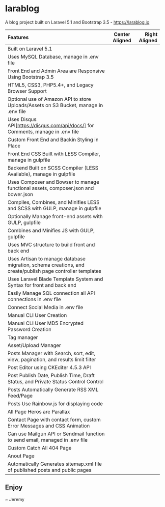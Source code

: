 # larablog
A blog project built on Laravel 5.1 and Bootstrap 3.5 - https://larablog.io

| Features  | Center Aligned  | Right Aligned |
| :------------ |:---------------:| -----:|
| Built on Laravel 5.1 |
| Uses MySQL Database, manage in .env file |
| Front End and Admin Area are Responsive Using Bootstrap 3.5 |
| HTML5, CSS3, PHP5.4+, and Legacy Browser Support |
| Optional use of Amazon API to store Uploads/Assets on S3 Bucket, manage in .env file |
| Uses Disqus API[https://disqus.com/api/docs/] for Comments, manage in .env file |
| Custom Front End and Backin Styling in Place |
| Front End CSS Built with LESS Compiler, manage in gulpfile |
| Backend Built on SCSS Compiler (LESS Available), manage in gulpfile |
| Uses Composer and Bowser to manage functional assets, composer.json and bower.json |
| Compiles, Combines, and Minifies LESS and SCSS with GULP, manage in gulpfile |
| Optionally Manage front-end assets with GULP, gulpfile |
| Combines and Minifies JS with GULP, gulpfile |
| Uses MVC structure to build front and back end |
| Uses Artisan to manage database migration, schema creations, and create/publish page controller templates |
| Uses Laravel Blade Template System and Syntax for front and back end |
| Easily Manage SQL connection all API connections in .env file |
| Connect Social Media in .env file |
| Manual CLI User Creation |
| Manual CLI User MD5 Encrypted Password Creation |
| Tag manager |
| Asset/Upload Manager |
| Posts Manager with Search, sort, edit, view, pagination, and results limit filter |
| Post Editor using CKEditer 4.5.3 API |
| Post Publish Date, Publish Time, Draft Status, and Private Status Control Control |
| Posts Automatically Generate RSS XML Feed/Page |
| Posts Use Rainbow.js for displaying code |
| All Page Heros are Parallax |
| Contact Page with contact form, custom Error Messages and CSS Animation |
| Can use Mailgun API or Sendmail function to send email, managed in .env file |
| Custom Catch All 404 Page |
| Anout Page |
| Automatically Generates sitemap.xml file of published posts and public pages |

## Enjoy

~ Jeremy
